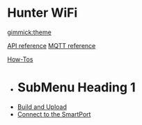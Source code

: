 <!--
  -- Name of your wiki
  -- Do NOT remove the leading `#` character.
  -->

# Hunter WiFi


<!--
  -- Default theme
  -- (Read: http://dynalon.github.io/mdwiki/#!customizing.md#Theme_chooser)
  -->

[gimmick:theme](spacelab)


<!--
  -- Navigation
  -- (Read: http://dynalon.github.io/mdwiki/#!quickstart.md#Adding_a_navigation)
  -->

[API reference](pages/about.md)
[MQTT reference](pages/download.md)

<!-- A more complex navigation example: ------------------------------------ -->

[How-Tos]()

  * # SubMenu Heading 1
  * [Build and Upload](pages/subitem1.md)
  * [Connect to the SmartPort](pages/subitem2.md)

<!--
  -- Change the Language
  -- Could be useful when there's more than one language wiki.
  -->

<!--
[Change the Language]()

  * [English (United States)](/en_US/)
  * [English (United Kingdom)](/en_GB/)
  * [Italian](/it/)
-->

<!--
  -- Let the user choose a theme
  -- (Read: http://dynalon.github.io/mdwiki/#!quickstart.md#Adding_a_navigation)
  -->

<!--
[gimmick:themechooser](Choose theme)
-->
